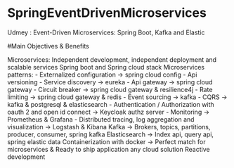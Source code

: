 # SpringEventDrivenMicroservices
Udmey : Event-Driven Microservices: Spring Boot, Kafka and Elastic 

#Main Objectives & Benefits

Microservices: Independent development, independent deployment and scalable services
Spring boot and Spring cloud stack
Microservices patterns:
       - Externalized configuration -> spring cloud config
       - Api versioning 
       - Service discovery -> eureka
       - Api gateway -> spring cloud gateway
       - Circuit breaker -> spring cloud gateway  & resilience4j
       - Rate limiting -> spring cloud gateway  & redis
       - Event sourcing -> kafka
       - CQRS -> kafka & postgresql & elasticsearch
       - Authentication / Authorization with oauth 2 and open id connect -> Keycloak authz server
       - Monitoring -> Prometheus & Grafana
       - Distributed tracing, log aggregation and visualization -> Logstash & Kibana
Kafka -> Brokers, topics, partitions, producer, consumer, spring kafka
Elasticsearch -> Index api, query api, spring elastic data
Containerization with docker -> Perfect match for microservices & Ready to ship application any cloud solution
Reactive development
